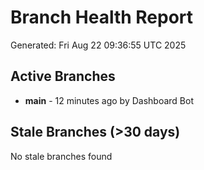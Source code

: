 # Branch Health Report
Generated: Fri Aug 22 09:36:55 UTC 2025

## Active Branches
- **main** - 12 minutes ago by Dashboard Bot

## Stale Branches (>30 days)
No stale branches found
